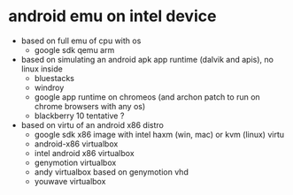 # android emu on intel device

- based on full emu of cpu with os
  - google sdk qemu arm
- based on simulating an android apk app runtime (dalvik and apis), no linux inside
  - bluestacks
  - windroy
  - google app runtime on chromeos (and archon patch to run on chrome browsers with any os)
  - blackberry 10 tentative ?
- based on virtu of an android x86 distro
  - google sdk x86 image with intel haxm (win, mac) or kvm (linux) virtu
  - android-x86 virtualbox
  - intel android x86 virtualbox
  - genymotion virtualbox
  - andy virtualbox based on genymotion vhd
  - youwave virtualbox
